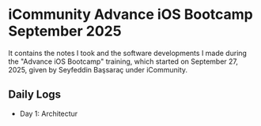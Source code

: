 # iCommunity Advance iOS Bootcamp September 2025

It contains the notes I took and the software developments I made during the "Advance iOS Bootcamp" training, which started on September 27, 2025, given by Seyfeddin Başsaraç under iCommunity.

## Daily Logs
- Day 1: Architectur
